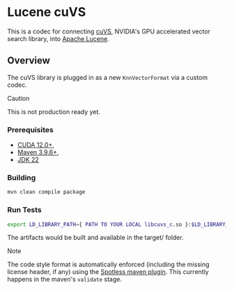 # Lucene cuVS

This is a codec for connecting [cuVS](https://github.com/rapidsai/cuvs), NVIDIA's GPU accelerated vector search library, into [Apache Lucene](https://github.com/apache/lucene).

## Overview

The cuVS library is plugged in as a new `KnnVectorFormat` via a custom codec.

> [!CAUTION]
> This is not production ready yet.

### Prerequisites
- [CUDA 12.0+](https://developer.nvidia.com/cuda-toolkit-archive),
- [Maven 3.9.6+](https://maven.apache.org/download.cgi),
- [JDK 22](https://jdk.java.net/archive/)

### Building
```sh
mvn clean compile package
```

### Run Tests
```sh
export LD_LIBRARY_PATH={ PATH TO YOUR LOCAL libcuvs_c.so }:$LD_LIBRARY_PATH && mvn clean test
```

The artifacts would be built and available in the target/ folder.

> [!NOTE]
> The code style format is automatically enforced (including the missing license header, if any) using the [Spotless maven plugin](https://github.com/diffplug/spotless/tree/main/plugin-maven). This currently happens in the maven's `validate` stage.